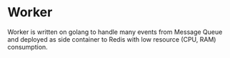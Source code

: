 # Worker

Worker is written on golang to handle many events from Message Queue and deployed as side container to Redis
with low resource (CPU, RAM) consumption.